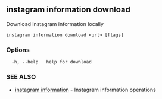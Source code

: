 ## instagram information download

Download instagram information locally

```
instagram information download <url> [flags]
```

### Options

```
  -h, --help   help for download
```

### SEE ALSO

* [instagram information](instagram_information.md)	 - Instagram information operations

